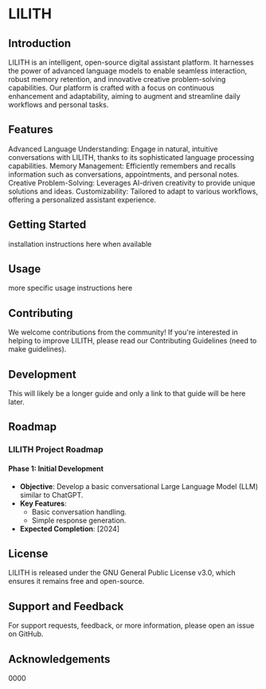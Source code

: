 # LILITH

## Introduction

LILITH is an intelligent, open-source digital assistant platform. It harnesses the power of advanced language models to enable seamless interaction, robust memory retention, and innovative creative problem-solving capabilities. Our platform is crafted with a focus on continuous enhancement and adaptability, aiming to augment and streamline daily workflows and personal tasks.

## Features

Advanced Language Understanding: Engage in natural, intuitive conversations with LILITH, thanks to its sophisticated language processing capabilities.
Memory Management: Efficiently remembers and recalls information such as conversations, appointments, and personal notes.
Creative Problem-Solving: Leverages AI-driven creativity to provide unique solutions and ideas.
Customizability: Tailored to adapt to various workflows, offering a personalized assistant experience.

## Getting Started

installation instructions here when available

## Usage

more specific usage instructions here

## Contributing

We welcome contributions from the community! If you're interested in helping to improve LILITH, please read our Contributing Guidelines (need to make guidelines).

## Development

This will likely be a longer guide and only a link to that guide will be here later.

## Roadmap

### LILITH Project Roadmap

#### Phase 1: Initial Development
- **Objective**: Develop a basic conversational Large Language Model (LLM) similar to ChatGPT.
- **Key Features**:
  - Basic conversation handling.
  - Simple response generation.
- **Expected Completion**: [2024]

## License

LILITH is released under the GNU General Public License v3.0, which ensures it remains free and open-source.

## Support and Feedback

For support requests, feedback, or more information, please open an issue on GitHub.

## Acknowledgements
0000
